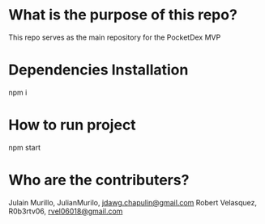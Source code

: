 # What is the purpose of this repo?
This repo serves as the main repository for the PocketDex MVP
# Dependencies Installation
npm i
# How to run project
npm start
# Who are the contributers? 
Julain Murillo, JulianMurilo, jdawg.chapulin@gmail.com
Robert Velasquez, R0b3rtv06, rvel06018@gmail.com
